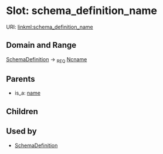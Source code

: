 
# Slot: schema_definition_name




URI: [linkml:schema_definition_name](https://w3id.org/linkml/schema_definition_name)


## Domain and Range

[SchemaDefinition](SchemaDefinition.md) &#8594;  <sub>REQ</sub> [Ncname](Ncname.md)

## Parents

 *  is_a: [name](name.md)

## Children


## Used by

 * [SchemaDefinition](SchemaDefinition.md)
